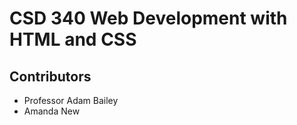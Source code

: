 # CSD 340 Web Development with HTML and CSS
## Contributors
  * Professor Adam Bailey
  * Amanda New
